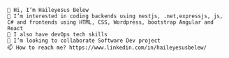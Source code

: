 
    👋 Hi, I’m Haileyesus Belew
    👀 I’m interested in coding backends using nestjs, .net,expressjs, js, C# and frontends using HTML, CSS, Wordpress, bootstrap Angular and React
    🌱 I also have devOps tech skills
    💞️ I’m looking to collaborate Software Dev project
    📫 How to reach me? https://www.linkedin.com/in/haileyesusbelew/


